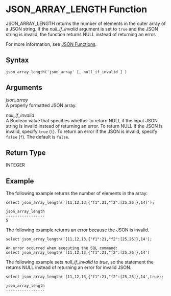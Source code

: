 # JSON\_ARRAY\_LENGTH Function<a name="JSON_ARRAY_LENGTH"></a>

JSON\_ARRAY\_LENGTH returns the number of elements in the outer array of a JSON string\. If the *null\_if\_invalid* argument is set to `true` and the JSON string is invalid, the function returns NULL instead of returning an error\.

For more information, see [JSON Functions](json-functions.md)\. 

## Syntax<a name="JSON_ARRAY_LENGTH-synopsis"></a>

```
json_array_length('json_array' [, null_if_invalid ] ) 
```

## Arguments<a name="JSON_ARRAY_LENGTH-arguments"></a>

 *json\_array*  
A properly formatted JSON array\.

 *null\_if\_invalid*  
A Boolean value that specifies whether to return NULL if the input JSON string is invalid instead of returning an error\. To return NULL if the JSON is invalid, specify `true` \(`t`\)\. To return an error if the JSON is invalid, specify `false` \(`f`\)\. The default is `false`\.

## Return Type<a name="JSON_ARRAY_LENGTH-return"></a>

INTEGER

## Example<a name="JSON_ARRAY_LENGTH-examples"></a>

The following example returns the number of elements in the array: 

```
select json_array_length('[11,12,13,{"f1":21,"f2":[25,26]},14]'); 

json_array_length 
-----------------
5
```

The following example returns an error because the JSON is invalid\.

```
select json_array_length('[11,12,13,{"f1":21,"f2":[25,26]},14');
 
An error occurred when executing the SQL command:
select json_array_length('[11,12,13,{"f1":21,"f2":[25,26]},14')
```

The following example sets *null\_if\_invalid* to *true*, so the statement the returns NULL instead of returning an error for invalid JSON\.

```
select json_array_length('[11,12,13,{"f1":21,"f2":[25,26]},14',true);

json_array_length
-----------------
```